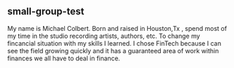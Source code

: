 ## small-group-test
My name is Michael Colbert. Born and raised in Houston,Tx , spend most of my time in the studio recording artists, authors, etc.
To change my fincancial situation with my skills I learned. 
I chose FinTech because I can see the field growing quickly and it has a guaranteed area of work within finances we all have to deal in finance.
